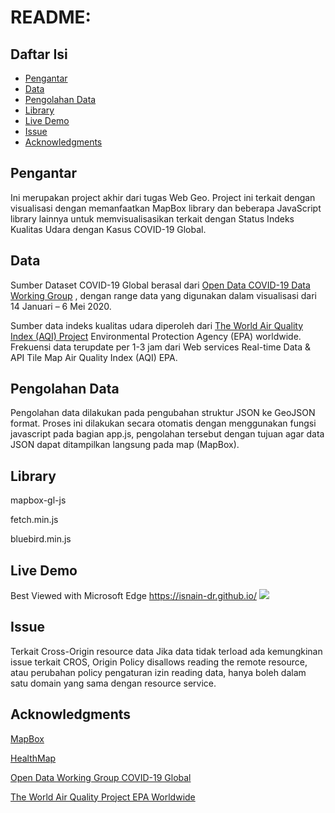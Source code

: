 README: 
=================================================

Daftar Isi
-----------------

* [Pengantar](#pengantar)
* [Data](#sumber-data)
* [Pengolahan Data](#pengolahan-data)
* [Library](#library)
* [Live Demo](#live-demo)
* [Issue](#issue)
* [Acknowledgments](#acknowledgments)



Pengantar
------------

Ini merupakan project akhir dari tugas Web Geo.  Project ini terkait dengan visualisasi dengan memanfaatkan MapBox library dan beberapa JavaScript library lainnya untuk memvisualisasikan terkait dengan Status Indeks Kualitas Udara dengan Kasus COVID-19 Global.


Data
------------

Sumber Dataset COVID-19 Global berasal dari [Open Data COVID-19 Data Working Group](https://github.com/beoutbreakprepared/nCoV2019/) , dengan range data yang digunakan dalam visualisasi dari 14 Januari – 6 Mei 2020. 

Sumber data indeks kualitas udara diperoleh dari [The World Air Quality Index (AQI) Project](https://aqicn.org/contribute/) Environmental Protection Agency (EPA) worldwide. Frekuensi data terupdate per 1-3 jam dari Web services Real-time Data & API Tile Map Air Quality Index (AQI) EPA.


Pengolahan Data
------------
Pengolahan data dilakukan pada pengubahan struktur JSON ke GeoJSON format. Proses ini dilakukan secara otomatis dengan menggunakan fungsi javascript pada bagian app.js, pengolahan tersebut dengan tujuan agar data JSON dapat ditampilkan langsung pada map (MapBox).

Library
-----

mapbox-gl-js

fetch.min.js

bluebird.min.js

Live Demo
---------------
Best Viewed with Microsoft Edge
https://isnain-dr.github.io/
![](https://isnain-dr.github.io/img/webgeo_demo.gif)

Issue
-----
Terkait Cross-Origin resource data
Jika data tidak terload ada kemungkinan issue terkait CROS, Origin Policy disallows reading the remote resource, atau perubahan policy pengaturan izin reading data, hanya boleh dalam satu domain yang sama dengan resource service. 

Acknowledgments
---------------

[MapBox](https://www.mapbox.com/)

[HealthMap](https://www.healthmap.org/en/)

[Open Data Working Group COVID-19 Global](https://github.com/beoutbreakprepared/nCoV2019/)

[The World Air Quality Project EPA Worldwide](https://aqicn.org/contact)

